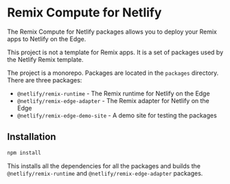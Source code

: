# Remix Compute for Netlify

The Remix Compute for Netlify packages allows you to deploy your Remix apps to Netlify on the Edge.

This project is not a template for Remix apps. It is a set of packages used by the Netlify Remix template.

The project is a monorepo. Packages are located in the `packages` directory. There are three packages:

- `@netlify/remix-runtime` - The Remix runtime for Netlify on the Edge
- `@netlify/remix-edge-adapter` - The Remix adapter for Netlify on the Edge
- `@netlify/remix-edge-demo-site` - A demo site for testing the packages

## Installation

```bash
npm install
```

This installs all the dependencies for all the packages and builds the `@netlify/remix-runtime` and
`@netlify/remix-edge-adapter` packages.
